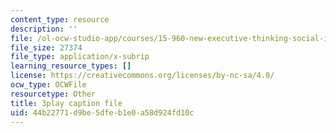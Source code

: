 ```yaml
---
content_type: resource
description: ''
file: /ol-ocw-studio-app/courses/15-960-new-executive-thinking-social-impact-technology-projects-fall-2017-spring-2018/44b22771d9be5dfeb1e0a58d924fd10c_HaySEpWEsdU.vtt
file_size: 27374
file_type: application/x-subrip
learning_resource_types: []
license: https://creativecommons.org/licenses/by-nc-sa/4.0/
ocw_type: OCWFile
resourcetype: Other
title: 3play caption file
uid: 44b22771-d9be-5dfe-b1e0-a58d924fd10c
---
```

